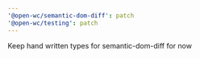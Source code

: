 ```yaml
---
'@open-wc/semantic-dom-diff': patch
'@open-wc/testing': patch
---
```


Keep hand written types for semantic-dom-diff for now
